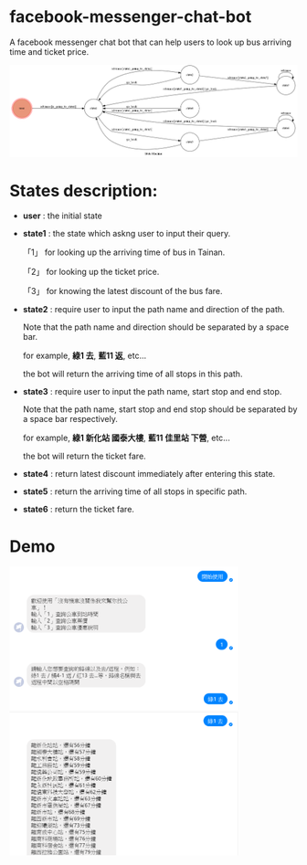 # facebook-messenger-chat-bot
A facebook messenger chat bot that can help users to look up bus arriving time and ticket price.

<img src="https://github.com/a693691122/facebook-messenger-chat-bot/blob/master/img/show-fsm.png" alt="finite state graph" width="800"/>

# States description:
* **user** : the initial state
* **state1** : the state which askng user to input their query. 

  「1」 for looking up the arriving time of bus in Tainan.
  
  「2」 for looking up the ticket price.
  
  「3」 for knowing the latest discount of the bus fare.
  
  
* **state2** : require user to input the path name and direction of the path.

  Note that the path name and direction should be separated by a space bar.
  
  for example, **綠1 去**, **藍11 返**, etc...
  
  the bot will return the arriving time of all stops in this path.
  
  
* **state3** : require user to input the path name, start stop and end stop.

  Note that the path name, start stop and end stop should be separated by a space bar respectively.
  
  for example, **綠1 新化站 國泰大樓**, **藍11 佳里站 下營**, etc...
  
  the bot will return the ticket fare.
  
  
* **state4** : return latest discount immediately after entering this state.


* **state5** : return the arriving time of all stops in specific path.


* **state6** : return the ticket fare.


# Demo

<img src="https://github.com/a693691122/facebook-messenger-chat-bot/blob/master/img/state1.png" alt="state1" width="400"/>

<img src="https://github.com/a693691122/facebook-messenger-chat-bot/blob/master/img/time_query.png" alt="time_query" width="400"/>
